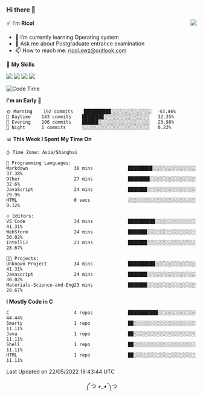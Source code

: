 ### Hi there 👋

<a href="#">
  <img align="right" src="https://github-readme-stats.vercel.app/api?username=Ricolxwz&count_private=true&show_icons=true&theme=prussian" />
</a>

☄️ I‘m **Ricol**

- 🌱 I’m currently learning Operating system
- 💬 Ask me about Postgraduate entrance examination
- 📫 How to reach me: ricol.xwz@outlook.com

🌟 **My Skills**

![](https://img.shields.io/badge/-Git-000000?style=flat-square&logo=git&logoColor=fff)
![](https://img.shields.io/badge/-C-3e74a2?style=flat-square&logo=C&logoColor=fff)
![](https://img.shields.io/badge/-Python-4fc08d?style=flat-square&logo=python&logoColor=fff)
![](https://img.shields.io/badge/-java-ffa500?style=flat-square&logo=java&logoColor=fff)

<!--START_SECTION:waka-->
![Code Time](http://img.shields.io/badge/Code%20Time-0%20secs-blue)

**I'm an Early 🐤** 

```text
🌞 Morning    192 commits    ██████████░░░░░░░░░░░░░░░   43.44% 
🌆 Daytime    143 commits    ████████░░░░░░░░░░░░░░░░░   32.35% 
🌃 Evening    106 commits    ██████░░░░░░░░░░░░░░░░░░░   23.98% 
🌙 Night      1 commits      ░░░░░░░░░░░░░░░░░░░░░░░░░   0.23%

```


📊 **This Week I Spent My Time On** 

```text
⌚︎ Time Zone: Asia/Shanghai

💬 Programming Languages: 
Markdown                 30 mins             █████████░░░░░░░░░░░░░░░░   37.38% 
Other                    27 mins             ████████░░░░░░░░░░░░░░░░░   32.6% 
JavaScript               24 mins             ███████░░░░░░░░░░░░░░░░░░   29.9% 
HTML                     0 secs              ░░░░░░░░░░░░░░░░░░░░░░░░░   0.12%

🔥 Editors: 
VS Code                  34 mins             ██████████░░░░░░░░░░░░░░░   41.31% 
WebStorm                 24 mins             ███████░░░░░░░░░░░░░░░░░░   30.02% 
IntelliJ                 23 mins             ███████░░░░░░░░░░░░░░░░░░   28.67%

🐱‍💻 Projects: 
Unknown Project          34 mins             ██████████░░░░░░░░░░░░░░░   41.31% 
Javascript               24 mins             ███████░░░░░░░░░░░░░░░░░░   30.02% 
Materials-Science-and-Eng23 mins             ███████░░░░░░░░░░░░░░░░░░   28.67%

```

**I Mostly Code in C** 

```text
C                        4 repos             ███████████░░░░░░░░░░░░░░   44.44% 
Smarty                   1 repo              ██░░░░░░░░░░░░░░░░░░░░░░░   11.11% 
Java                     1 repo              ██░░░░░░░░░░░░░░░░░░░░░░░   11.11% 
Shell                    1 repo              ██░░░░░░░░░░░░░░░░░░░░░░░   11.11% 
HTML                     1 repo              ██░░░░░░░░░░░░░░░░░░░░░░░   11.11%

```



 Last Updated on 22/05/2022 18:43:44 UTC
<!--END_SECTION:waka-->

<div align="center">
༼ つ ◕_◕ ༽つ
</div>
